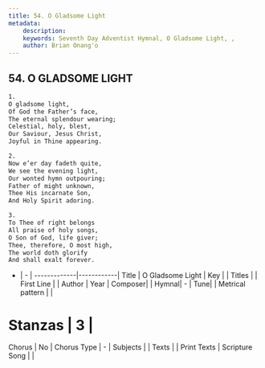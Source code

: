 ```yaml
---
title: 54. O Gladsome Light
metadata:
    description: 
    keywords: Seventh Day Adventist Hymnal, O Gladsome Light, , 
    author: Brian Onang'o
---
```



## 54. O GLADSOME LIGHT

```txt
1.
O gladsome light,
Of God the Father’s face,
The eternal splendour wearing;
Celestial, holy, blest,
Our Saviour, Jesus Christ,
Joyful in Thine appearing.

2.
Now e’er day fadeth quite,
We see the evening light,
Our wonted hymn outpouring;
Father of might unknown,
Thee His incarnate Son,
And Holy Spirit adoring.

3.
To Thee of right belongs
All praise of holy songs,
O Son of God, life giver;
Thee, therefore, O most high,
The world doth glorify
And shall exalt forever.
```

- |   -  |
-------------|------------|
Title | O Gladsome Light |
Key |  |
Titles |  |
First Line |  |
Author | 
Year | 
Composer|  |
Hymnal|  - |
Tune|  |
Metrical pattern | |
# Stanzas | 3 |
Chorus | No |
Chorus Type | - |
Subjects |  |
Texts |  |
Print Texts | 
Scripture Song |  |
  
